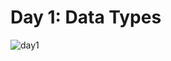 # Day 1: Data Types

![day1](https://user-images.githubusercontent.com/128070861/232431370-c4fad13b-4282-4e61-b024-a12ebfa9c94a.PNG)
